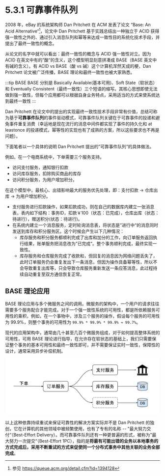 # 5.3.1 可靠事件队列

2008 年，eBay 的系统架构师 Dan Pritchett 在 ACM 发表了论文 “Base: An Acid Alternative“[^1]，论文中 Dan Pritchett 基于实践总结出一种独立于 ACID 获得强一致性之外的、通过引入消息队列和幂等来达成一致性目的系统化技术手段，并提出了最终一致性的概念。

从论文的名字中就可以看出：最终一致性的概念与 ACID 强一致性对立。因为 ACID 在英文中有的”酸“的含义，这个模型明显刻意拼凑成 BASE（BASE 英文中有碱的含义）。有 ACID vs BASE（酸 vs 碱）这个计算机浑然天成的梗，Dan Pritchett 论文被广泛传播，BASE 理论和最终一致性也被大家熟悉。

:::tip BASE
BASE 分别是 Basically Available(基本可用)、Soft State（软状态）和 Eventually Consistent（最终一致性）三个短语的缩写。其核心思想即使无法做到强一致性，但每个应用都可以根据自身业务特点，采用适当的方式来使系统达到最终一致性
:::

Dan Pritchett 在论文中的提出的实现最终一致性技术手段非常有价值，总结可称为基于**可靠事件队列**的事件驱动模式，可靠事件队列关键在于可靠事件的投递和避免事件重复消费（幸运地是现在流行的消息中间件都实现了事件的持久化和 at leastonce 的投递模式，幂等性的实现也有了成熟的方案，所以这些要求也不再是问题）。

下面笔者以一个具体的说明 Dan Pritchett 提出的”可靠事件队列“的具体做法。

例如，在一个电商系统中，下单需要三个服务支持。

- 访问支付服务，通知银行扣款
- 访问库存服务，扣除购买商品的库存
- 访问积分服务，为用户增加积分。


在这个模型中，最核心、出错影响最大的服务优先处理，即：支付扣款 -> 仓库出库 -> 为用户增加积分。

- 支付服务进行扣款操作，如果扣款成功，则在自己的数据库内建立一张消息表，表内如下结构：事务ID，扣款￥100（状态：已完成），仓库出库（状态：待进行），赠送积分(状态：待进行)。
- 在系统内建立一个消息服务，定时轮询消息表，将状态是”进行中“的消息同时发送到库存和积分服务区。这个时候会产生以下几种情况：
	- 库存服务和积分服务都顺利完成了出库和加分的工作，向订单服务返回执行结果，账单服务把消息改为”已完成“。整个事务顺利完成，最终实现一致性。
	- 库存服务和仓库服务完成了收款和，但回复的消息因为网络问题丢失了，此时订单服务仍会重复发出下一条消息，但因为操作具备幂等性，所以不会导致重复出库等，只会导致仓库服务重新发送一条应答消息，此过程持续自动重复至双方通信恢复正常。


## BASE 理论应用

BASE 理论应用与多个微服务之间的调用。微服务的架构中，一个用户的请求往往需要多个服务配合才能完成，对于一个强一致性系统的可用性，都是所依赖服务可用性的乘积，例如，在一个事物中，涉及三个服务的操作，假设每个服务的可用性为 99.9%，则整个事务的可用性为 `99.9% * 99.9% * 99.9% ≈ 99.7%`。

现代的应用架构中，通常由几十甚至几百个微服务组成，对于如何提高整体系统的可用性，可用 BASE 理论进行指导，在允许存在软状态的基础上，我们只需要保证整个事务的基本可用性和最终一致性即可，并不需要保证实时一致性，保障性的设计，通常采用异步补偿机制。



<div  align="center">
	<img src="../assets/base.png" width = "500"  align=center />
</div>

以上这种依靠持续重试来保证可靠性的解决方案实际并不是 Dan Pritchett 的独创，它在计算机的其他领域中被频繁使用，也有了专有的名称 -- ”最大努力交付“（Best-Effort Delivery）。而可靠事件队列还有一种更普遍的形式，被称为”最大努力一次提交“（Best-Effort 1PC），指的是**将最有可能出错的业务以本地事务的方式完成后，采用不断重试的方式来促使同一个分布式事务中其他关联的业务全部完成**。

[^1]: 参见 https://queue.acm.org/detail.cfm?id=1394128

